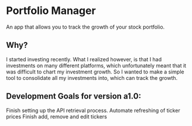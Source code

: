 # Portfolio Manager
An app that allows you to track the growth of your stock portfolio.

## Why?
I started investing recently. What I realized however, is that I had investments on many different platforms, which unfortunately meant that it was difficult to chart my investment growth. So I wanted to make a simple tool to consolidate all my investments into, which can track the growth.

## Development Goals for version a1.0:
Finish setting up the API retrieval process.
Automate refreshing of ticker prices
Finish add, remove and edit tickers
